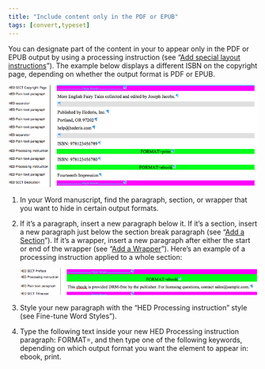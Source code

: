 ```yaml
---
title: "Include content only in the PDF or EPUB"
tags: [convert,typeset]
---
```

 
<html><body><section data-type="chapter" class="hsecchapter" data-hederis-type="hsecchapter" id="include-custom-content" data-pi-attrs="id: include-custom-content; data-tags: convert,typeset;" role="doc-chapter" data-tags="convert,typeset" data-author-name=" " data-book-title=" " title="Include content only in the PDF or EPUB"><p class="hblkp" data-hederis-type="hblkp" id="pgpUc2ibt">You can designate part of the content in your to appear only in the PDF or EPUB output by using a processing instruction (see &#8220;<a href="{% link _docs/custom-design.md %}" data-hederis-type="hspana" id="p4Uh7oAjH"><span class="Hyperlink" data-hederis-type="hspnspan" id="p76q402v5">Add special layout instructions</span></a>&#8221;). The example below displays a different ISBN on the copyright page, depending on whether the output format is PDF or EPUB.</p><img data-hederis-type="hblkimg" class="hblkimg" id="p22nP1wWC" src="/images/customcontent1.png" data-img-src="/images/customcontent1.png"/><ol class="hwprnumlist" data-hederis-type="hwprnumlist" id="ptxF9vWBL"><li class="hblkoli" data-hederis-type="hblkoli" id="li0H7ouB8A"><p class="hblkoli" data-hederis-type="hblklip" id="pzdhJw8Nf">In your Word manuscript, find the paragraph, section, or wrapper that you want to hide in certain output formats.</p></li><li class="hblkoli" data-hederis-type="hblkoli" id="li4LKUe697"><p class="hblkoli" data-hederis-type="hblklip" id="pUyVMe1Xp">If it&#8217;s a paragraph, insert a new paragraph below it. If it&#8217;s a section, insert a new paragraph just below the section break paragraph (see &#8220;<a href="{% link _docs/add-a-section.md %}" data-hederis-type="hspana" id="pklNRZtLq"><span class="Hyperlink" data-hederis-type="hspnspan" id="px66nGhnY">Add a Section</span></a>&#8221;). If it&#8217;s a wrapper, insert a new paragraph after either the start or end of the wrapper (see &#8220;<a href="{% link _docs/add-a-wrapper.md %}" data-hederis-type="hspana" id="pBSBfH8Wx"><span class="Hyperlink" data-hederis-type="hspnspan" id="p9njqaRZG">Add a Wrapper</span></a>&#8221;). Here&#8217;s an example of a processing instruction applied to a whole section:</p><img data-hederis-type="hblkimg" class="hblkimg" id="p36a50Nsy" src="/images/customcontent2.png" data-img-src="/images/customcontent2.png"/></li><li class="hblkoli" data-hederis-type="hblkoli" id="liro3A2aDl"><p class="hblkoli" data-hederis-type="hblklip" id="p6SbfSvi6">Style your new paragraph with the &#8220;HED Processing instruction&#8221; style (see Fine-tune Word Styles&#8221;).</p></li><li class="hblkoli" data-hederis-type="hblkoli" id="lifzBOBKCM"><p class="hblkoli" data-hederis-type="hblklip" id="p5Ubwn8Ot">Type the following text inside your new HED Processing instruction paragraph: FORMAT=, and then type one of the following keywords, depending on which output format you want the element to appear in: ebook, print.</p></li></ol></section></body></html>
